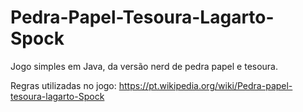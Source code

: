 # Pedra-Papel-Tesoura-Lagarto-Spock
Jogo simples em Java, da versão nerd de pedra papel e tesoura.

Regras utilizadas no jogo: https://pt.wikipedia.org/wiki/Pedra-papel-tesoura-lagarto-Spock
